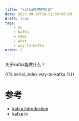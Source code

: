 ```yaml
---
title: "kafka提供的保证"
date: 2021-09-30T16:51:56+08:00
draft: true
tags:
    - mq
    - kafka
    - memo
    - what
    - way-to-kafka
order: 2
---
```


关于kafka能做什么？

<!--more-->

{{% serial_index way-to-kafka %}}

# 参考

- [kafka Introduction](https://kafka.apache.org/intro)
- [kafka in](https://kafka.apache.org/documentation/#intro_guarantees)
